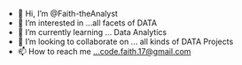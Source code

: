 - 👋 Hi, I’m @Faith-theAnalyst
- 👀 I’m interested in ...all facets of DATA
- 🌱 I’m currently learning ... Data Analytics
- 💞️ I’m looking to collaborate on ... all kinds of DATA Projects
- 📫 How to reach me ...code.faith.17@gmail.com

<!---
Faith-theAnalyst/Faith-theAnalyst is a ✨ special ✨ repository because its `README.md` (this file) appears on your GitHub profile.
You can click the Preview link to take a look at your changes.
--->
